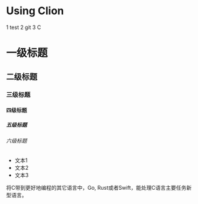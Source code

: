 # Using Clion 
1 test
2 git
3 C

# 一级标题
## 二级标题
### 三级标题
#### 四级标题
##### 五级标题
###### 六级标题 

- 文本1
- 文本2
- 文本3

将C带到更好地编程的其它语言中，Go,  Rust或者Swift，能处理C语言主要任务新型语言。

